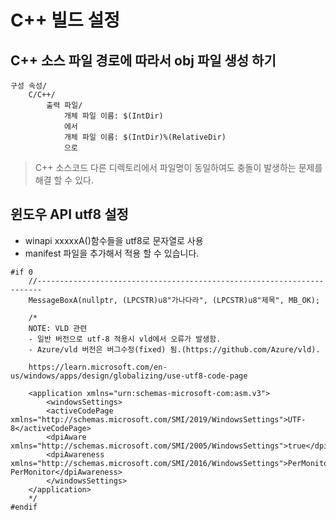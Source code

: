 ﻿# C++ 빌드 설정

## C++ 소스 파일 경로에 따라서 obj 파일 생성 하기  

```
구성 속성/
	C/C++/
		출력 파일/
			개체 파일 이름: $(IntDir)
			에서
			개체 파일 이름: $(IntDir)%(RelativeDir)
			으로
```

> C++ 소스코드 다른 디렉토리에서 파일명이 동일하여도 충돌이 발생하는 문제를 해결 할 수 있다.





## 윈도우 API utf8 설정  

- winapi xxxxxA()함수들을 utf8로 문자열로 사용  
- manifest 파일을 추가해서 적용 할 수 있습니다.

```
#if 0
	//-----------------------------------------------------------------------
	MessageBoxA(nullptr, (LPCSTR)u8"가나다라", (LPCSTR)u8"제목", MB_OK);
	
	/*
	NOTE: VLD 관련
	- 일반 버전으로 utf-8 적용시 vld에서 오류가 발생함.
	- Azure/vld 버전은 버그수정(fixed) 됨.(https://github.com/Azure/vld).

	https://learn.microsoft.com/en-us/windows/apps/design/globalizing/use-utf8-code-page

	<application xmlns="urn:schemas-microsoft-com:asm.v3">
		<windowsSettings>
		<activeCodePage xmlns="http://schemas.microsoft.com/SMI/2019/WindowsSettings">UTF-8</activeCodePage>
		<dpiAware xmlns="http://schemas.microsoft.com/SMI/2005/WindowsSettings">true</dpiAware>
		<dpiAwareness xmlns="http://schemas.microsoft.com/SMI/2016/WindowsSettings">PerMonitorV2, PerMonitor</dpiAwareness>
		</windowsSettings>
	</application>
	*/
#endif
